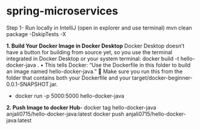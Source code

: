 # spring-microservices

Step 1- Run locally in IntelliJ (open in explorer and use terminal)
             mvn clean package -DskipTests -X

**1. Build Your Docker Image in Docker Desktop**
Docker Desktop doesn’t have a button for building from source yet, so you use the terminal integrated in Docker Desktop or your system terminal:
docker build -t hello-docker-java . 
•	This tells Docker: “Use the Dockerfile in this folder to build an image named hello-docker-java.”
🧭 Make sure you run this from the folder that contains both your Dockerfile and your target/docker-beginner-0.0.1-SNAPSHOT.jar.

-	docker run -p 5000:5000 hello-docker-java

**2. Push Image to docker Hub-** 
  docker tag hello-docker-java anjali0715/hello-docker-java:latest
  docker push anjali0715/hello-docker-java:latest
